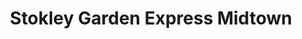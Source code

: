 ---
title: "Stokley Garden Express Midtown"
url: /mobile/stokley-garden-express-midtown/
shop: garden centre
---